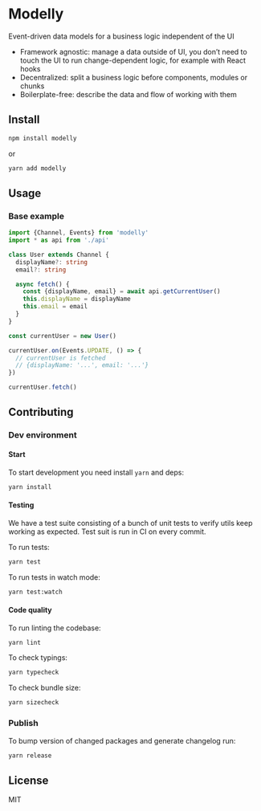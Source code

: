 # Modelly

Event-driven data models for a business logic independent of the UI

- Framework agnostic: manage a data outside of UI, you don’t need to touch the UI to run change-dependent logic, for example with React hooks
- Decentralized: split a business logic before components, modules or chunks
- Boilerplate-free: describe the data and flow of working with them

## Install

```sh
npm install modelly
```

or

```sh
yarn add modelly
```

## Usage

### Base example

```ts
import {Channel, Events} from 'modelly'
import * as api from './api'

class User extends Channel {
  displayName?: string
  email?: string

  async fetch() {
    const {displayName, email} = await api.getCurrentUser()
    this.displayName = displayName
    this.email = email
  }
}

const currentUser = new User()

currentUser.on(Events.UPDATE, () => {
  // currentUser is fetched
  // {displayName: '...', email: '...'}
})

currentUser.fetch()
```

## Contributing

### Dev environment

#### Start

To start development you need install `yarn` and deps:

```sh
yarn install
```

#### Testing

We have a test suite consisting of a bunch of unit tests to verify utils keep working as expected. Test suit is run in CI on every commit.

To run tests:

```sh
yarn test
```

To run tests in watch mode:

```sh
yarn test:watch
```

#### Code quality

To run linting the codebase:

```sh
yarn lint
```

To check typings:

```sh
yarn typecheck
```

To check bundle size:

```sh
yarn sizecheck
```

### Publish

To bump version of changed packages and generate changelog run:

```sh
yarn release
```

## License

MIT
